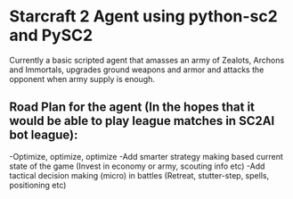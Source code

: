# Starcraft 2 Agent using python-sc2 and PySC2

Currently a basic scripted agent that amasses an army of Zealots, Archons and Immortals, upgrades ground weapons and armor and attacks the opponent when army supply is enough.

## Road Plan for the agent (In the hopes that it would be able to play league matches in SC2AI bot league):
-Optimize, optimize, optimize
-Add smarter strategy making based current state of the game (Invest in economy or army, scouting info etc)
-Add tactical decision making (micro) in battles (Retreat, stutter-step, spells, positioning etc)
